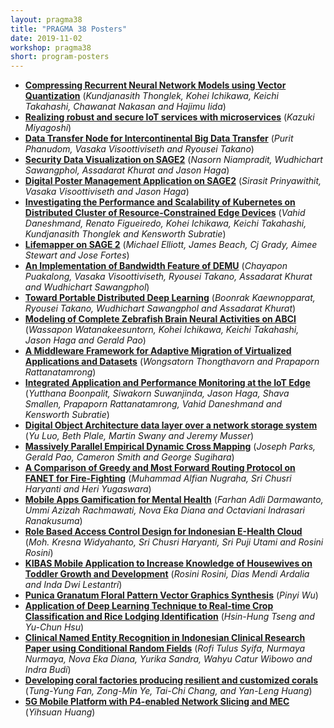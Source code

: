 ```yaml
---
layout: pragma38
title: "PRAGMA 38 Posters"
date: 2019-11-02
workshop: pragma38
short: program-posters
---
```


<ul>
<li><b><a href="https://github.com/pragmagrid/pragma-meetings/raw/master/pragma38/posters/PRAGMA38%20poster%20file%201.pdf">Compressing Recurrent Neural Network Models using Vector Quantization</a></b> (<i>Kundjanasith Thonglek, Kohei Ichikawa, Keichi Takahashi, Chawanat Nakasan and Hajimu Iida</i>)</li>
<li><b><a href="https://github.com/pragmagrid/pragma-meetings/raw/master/pragma38/posters/PRAGMA38%20poster%20file%203.pdf">Realizing robust and secure IoT services with microservices</a></b> (<i>Kazuki Miyagoshi</i>)</li>
<li><b><a href="https://github.com/pragmagrid/pragma-meetings/raw/master/pragma38/posters/PRAGMA38%20poster%20file%204.pdf">Data Transfer Node for Intercontinental Big Data Transfer</a></b> (<i>Purit Phanudom, Vasaka Visoottiviseth and Ryousei Takano</i>)</li>
<li><b><a href="https://github.com/pragmagrid/pragma-meetings/raw/master/pragma38/posters/PRAGMA38%20poster%20file%205.pdf">Security Data Visualization on SAGE2</a></b> (<i>Nasorn Niampradit, Wudhichart Sawangphol, Assadarat Khurat and Jason Haga</i>)</li>
<li><b><a href="https://github.com/pragmagrid/pragma-meetings/raw/master/pragma38/posters/PRAGMA38%20poster%20file%206.pdf">Digital Poster Management Application on SAGE2</a></b> (<i>Sirasit Prinyawithit, Vasaka Visoottiviseth and Jason Haga</i>)</li>
<li><b><a href="https://github.com/pragmagrid/pragma-meetings/raw/master/pragma38/posters/PRAGMA38%20poster%20file%207.pdf">Investigating the Performance and Scalability of Kubernetes on Distributed Cluster of Resource-Constrained Edge Devices</a></b> (<i>Vahid Daneshmand, Renato Figueiredo, Kohei Ichikawa, Keichi Takahashi, Kundjanasith Thonglek and Kensworth Subratie</i>)</li>
<li><b><a href="https://github.com/pragmagrid/pragma-meetings/raw/master/pragma38/posters/PRAGMA38%20poster%20file%209.pdf">Lifemapper on SAGE 2</a></b> (<i>Michael Elliott, James Beach, Cj Grady, Aimee Stewart and Jose Fortes</i>)</li>
<li><b><a href="https://github.com/pragmagrid/pragma-meetings/raw/master/pragma38/posters/PRAGMA38%20poster%20file%2011.pdf">An Implementation of Bandwidth Feature of DEMU</a></b> (<i>Chayapon Puakalong, Vasaka Visoottiviseth, Ryousei Takano, Assadarat Khurat and Wudhichart Sawangphol</i>)</li>
<li><b><a href="https://github.com/pragmagrid/pragma-meetings/raw/master/pragma38/posters/PRAGMA38%20poster%20file%2012.pdf">Toward Portable Distributed Deep Learning</a></b> (<i>Boonrak Kaewnopparat, Ryousei Takano, Wudhichart Sawangphol and Assadarat Khurat</i>)</li>
<li><b><a href="https://github.com/pragmagrid/pragma-meetings/raw/master/pragma38/posters/PRAGMA38%20poster%20file%2013.pdf">Modeling of Complete Zebrafish Brain Neural Activities on ABCI</a></b> (<i>Wassapon Watanakeesuntorn, Kohei Ichikawa, Keichi Takahashi, Jason Haga and Gerald Pao</i>)</li>
<li><b><a href="https://github.com/pragmagrid/pragma-meetings/raw/master/pragma38/posters/PRAGMA38%20poster%20file%2014.pdf">A Middleware Framework for Adaptive  Migration of Virtualized Applications and Datasets</a></b> (<i>Wongsatorn Thongthavorn and Prapaporn Rattanatamrong</i>)</li>
<li><b><a href="https://github.com/pragmagrid/pragma-meetings/raw/master/pragma38/posters/PRAGMA38%20poster%20file%2015.pdf">Integrated Application and Performance Monitoring at the IoT Edge</a></b> (<i>Yutthana Boonpalit, Siwakorn Suwanjinda, Jason Haga, Shava Smallen, Prapaporn Rattanatamrong, Vahid Daneshmand and Kensworth Subratie</i>)</li>
<li><b><a href="https://github.com/pragmagrid/pragma-meetings/raw/master/pragma38/posters/PRAGMA38%20poster%20file%2019.pdf">Digital Object Architecture data layer over a network storage system</a></b> (<i>Yu Luo, Beth Plale, Martin Swany and Jeremy Musser</i>)</li>
<li><b><a href="https://github.com/pragmagrid/pragma-meetings/raw/master/pragma38/posters/PRAGMA38%20poster%20file%2021.pdf">Massively Parallel Empirical Dynamic Cross Mapping</a></b> (<i>Joseph Parks, Gerald Pao, Cameron Smith and George Sugihara</i>)</li>
<li><b><a href="https://github.com/pragmagrid/pragma-meetings/raw/master/pragma38/posters/PRAGMA38%20poster%20file%2022.pdf">A Comparison of Greedy and Most Forward Routing Protocol on FANET for Fire-Fighting</a></b> (<i>Muhammad Alfian Nugraha, Sri Chusri Haryanti and Heri Yugaswara</i>)</li>
<li><b><a href="https://github.com/pragmagrid/pragma-meetings/raw/master/pragma38/posters/PRAGMA38%20poster%20file%2024.pdf">Mobile Apps Gamification for Mental Health</a></b> (<i>Farhan Adli Darmawanto, Ummi Azizah Rachmawati, Nova Eka Diana and Octaviani Indrasari Ranakusuma</i>)</li>
<li><b><a href="https://github.com/pragmagrid/pragma-meetings/raw/master/pragma38/posters/PRAGMA38%20poster%20file%2026.pdf">Role Based Access Control Design for Indonesian E-Health Cloud</a></b> (<i>Moh. Kresna Widyahanto, Sri Chusri Haryanti, Sri Puji Utami and Rosini Rosini</i>)</li>
<li><b><a href="https://github.com/pragmagrid/pragma-meetings/raw/master/pragma38/posters/PRAGMA38%20poster%20file%2027.pdf">KIBAS Mobile Application to Increase Knowledge of Housewives on Toddler Growth and Development</a></b> (<i>Rosini Rosini, Dias Mendi Ardalia and Inda Dwi Lestantri</i>)</li>
<li><b><a href="https://github.com/pragmagrid/pragma-meetings/raw/master/pragma38/posters/PRAGMA38%20poster%20file%2029.pdf">Punica Granatum Floral Pattern Vector Graphics Synthesis</a></b> (<i>Pinyi Wu</i>)</li>
<li><b><a href="https://github.com/pragmagrid/pragma-meetings/raw/master/pragma38/posters/PRAGMA38%20poster%20file%2030.pdf">Application of Deep Learning Technique to Real-time Crop Classification and Rice Lodging Identification</a></b> (<i>Hsin-Hung Tseng and Yu-Chun Hsu</i>)</li>
<li><b><a href="https://github.com/pragmagrid/pragma-meetings/raw/master/pragma38/posters/PRAGMA38%20poster%20file%2032.pdf">Clinical Named Entity Recognition in Indonesian Clinical Research Paper using Conditional Random Fields</a></b> (<i>Rofi Tulus Syifa, Nurmaya Nurmaya, Nova Eka Diana, Yurika Sandra, Wahyu Catur Wibowo and Indra Budi</i>)</li>
<li><b><a href="https://github.com/pragmagrid/pragma-meetings/raw/master/pragma38/posters/PRAGMA38%20poster%20file%2033.pdf">Developing coral factories producing resilient and customized corals</a></b> (<i>Tung-Yung Fan, Zong-Min Ye, Tai-Chi Chang, and Yan-Leng Huang</i>)</li>
<li><b><a href="https://github.com/pragmagrid/pragma-meetings/raw/master/pragma38/posters/PRAGMA38%20poster%20file%2034.pdf">5G Mobile Platform with P4-enabled Network Slicing and MEC</a></b> (<i>Yihsuan Huang</i>)</li>
</ul>
